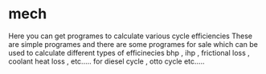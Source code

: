 mech
====

Here you can get programes to calculate various cycle efficiencies
These are simple programes and there are some programes for sale which can be used to calculate different types of efficinecies bhp , ihp , frictional loss , coolant heat loss , etc..... for diesel cycle , otto cycle etc.....
